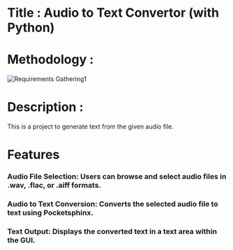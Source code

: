 # Title : Audio to Text Convertor (with Python)

# Methodology :
![Requirements Gathering1](https://github.com/user-attachments/assets/32a9f5c0-1e41-4741-9701-9d5c44de7302)

# Description :
  This is a project to generate text from the given audio file.

# Features
  ### Audio File Selection: Users can browse and select audio files in .wav, .flac, or .aiff formats.
  ### Audio to Text Conversion: Converts the selected audio file to text using Pocketsphinx.
  ### Text Output: Displays the converted text in a text area within the GUI.
